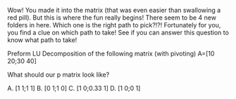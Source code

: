 Wow! You made it into the matrix (that was even easier than swallowing a 
red pill). But this is where the fun really begins! There seem to be 4 
new folders in here. Which one is the right path to pick?!?! Fortunately 
for you, you find a clue on which path to take! See if you can answer this 
question to know what path to take!

Preform LU Decomposition of the following matrix (with pivoting)
A=[10 20;30 40]

What should our p matrix look like?

A. [1 1;1 1]
B. [0 1;1 0]
C. [1 0;0.33 1]
D. [1 0;0 1]
